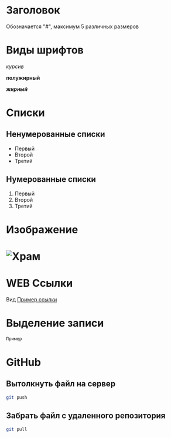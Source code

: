 # Заголовок
Обозначается "#", максимум 5 различных размеров

# Виды шрифтов
*курсив*

**полужирный**

***жирный***

# Списки
## Ненумерованные списки
* Первый
* Второй
* Третий
## Нумерованные списки
1. Первый
2. Второй
3. Третий


# Изображение
![Храм](version_control_loc/Храм.jpeg)
=======
# WEB Ссылки
Вид [Пример ссылки](http.example.com "Всплывающая подсказка")

# Выделение записи
```sh 
Пример
```
# GitHub
## Вытолкнуть файл на сервер
```sh
git push
```
## Забрать файл с удаленного репозитория
```sh
git pull
```